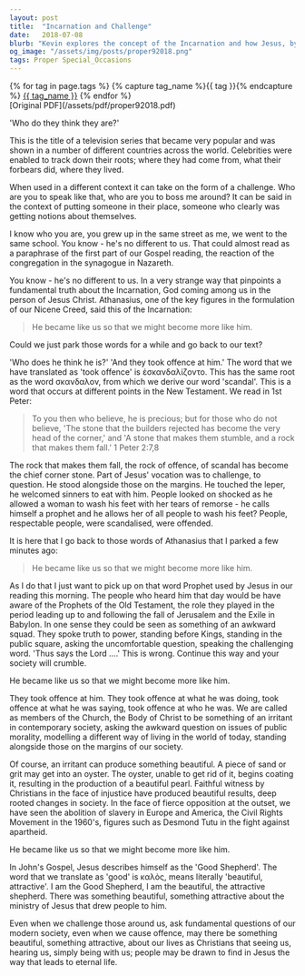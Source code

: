 ```yaml
---
layout: post
title:  "Incarnation and Challenge"
date:   2018-07-08
blurb: "Kevin explores the concept of the Incarnation and how Jesus, by becoming human, invites us to become more like him. He discusses how Jesus' actions and teachings often led to scandal and offense, yet also to transformation and beauty. The sermon encourages Christians to be a positive irritant in society, challenging injustices and modeling a different way of living."
og_image: "/assets/img/posts/proper92018.png"
tags: Proper Special_Occasions
---    
```

<div class="tag-pills">
  {% for tag in page.tags %}
    {% capture tag_name %}{{ tag }}{% endcapture %}
    <a href="{{ site.baseurl }}/tag/{{ tag_name }}" class="tag-pill">{{ tag_name }}</a>
  {% endfor %}
</div>
[Original PDF](/assets/pdf/proper92018.pdf)

'Who do they think they are?'

This is the title of a television series that became very popular and was shown in a number of different countries across the world. Celebrities were enabled to track down their roots; where they had come from, what their forbears did, where they lived.

When used in a different context it can take on the form of a challenge. Who are you to speak like that, who are you to boss me around? It can be said in the context of putting someone in their place, someone who clearly was getting notions about themselves.

I know who you are, you grew up in the same street as me, we went to the same school. You know - he's no different to us. That could almost read as a paraphrase of the first part of our Gospel reading, the reaction of the congregation in the synagogue in Nazareth.

You know - he's no different to us. In a very strange way that pinpoints a fundamental truth about the Incarnation, God coming among us in the person of Jesus Christ. Athanasius, one of the key figures in the formulation of our Nicene Creed, said this of the Incarnation:

> He became like us so that we might become more like him.

Could we just park those words for a while and go back to our text?

'Who does he think he is?' 'And they took offence at him.' The word that we have translated as 'took offence' is ἐσκανδαλίζοντο. This has the same root as the word σκανδαλον, from which we derive our word 'scandal'. This is a word that occurs at different points in the New Testament. We read in 1st Peter:

> To you then who believe, he is precious; but for those who do not believe,
> 'The stone that the builders rejected
> has become the very head of the corner,'
> and
> 'A stone that makes them stumble,
> and a rock that makes them fall.' 1 Peter 2:7,8

The rock that makes them fall, the rock of offence, of scandal has become the chief corner stone. Part of Jesus' vocation was to challenge, to question. He stood alongside those on the margins. He touched the leper, he welcomed sinners to eat with him. People looked on shocked as he allowed a woman to wash his feet with her tears of remorse - he calls himself a prophet and he allows her of all people to wash his feet? People, respectable people, were scandalised, were offended.

It is here that I go back to those words of Athanasius that I parked a few minutes ago:

> He became like us so that we might become more like him.

As I do that I just want to pick up on that word Prophet used by Jesus in our reading this morning. The people who heard him that day would be have aware of the Prophets of the Old Testament, the role they played in the period leading up to and following the fall of Jerusalem and the Exile in Babylon. In one sense they could be seen as something of an awkward squad. They spoke truth to power, standing before Kings, standing in the public square, asking the uncomfortable question, speaking the challenging word. 'Thus says the Lord ….' This is wrong. Continue this way and your society will crumble.

He became like us so that we might become more like him.

They took offence at him. They took offence at what he was doing, took offence at what he was saying, took offence at who he was. We are called as members of the Church, the Body of Christ to be something of an irritant in contemporary society, asking the awkward question on issues of public morality, modelling a different way of living in the world of today, standing alongside those on the margins of our society.

Of course, an irritant can produce something beautiful. A piece of sand or grit may get into an oyster. The oyster, unable to get rid of it, begins coating it, resulting in the production of a beautiful pearl. Faithful witness by Christians in the face of injustice have produced beautiful results, deep rooted changes in society. In the face of fierce opposition at the outset, we have seen the abolition of slavery in Europe and America, the Civil Rights Movement in the 1960's, figures such as Desmond Tutu in the fight against apartheid.

He became like us so that we might become more like him.

In John's Gospel, Jesus describes himself as the 'Good Shepherd'. The word that we translate as 'good' is καλὸς, means literally 'beautiful, attractive'. I am the Good Shepherd, I am the beautiful, the attractive shepherd. There was something beautiful, something attractive about the ministry of Jesus that drew people to him.

Even when we challenge those around us, ask fundamental questions of our modern society, even when we cause offence, may there be something beautiful, something attractive, about our lives as Christians that seeing us, hearing us, simply being with us; people may be drawn to find in Jesus the way that leads to eternal life.
